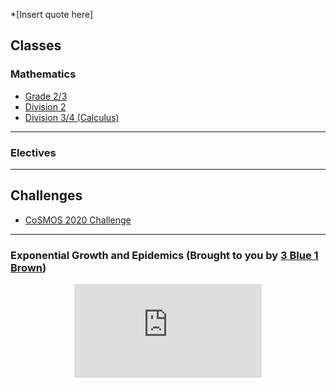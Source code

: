 *[Insert quote here]

## Classes 

### Mathematics 
* [Grade 2/3](grade23.md)
* [Division 2](div2.md)
* [Division 3/4 (Calculus)](2020Calculus.md)

---
### Electives 


---


## Challenges

* <a href="https://vincentchan02.wixsite.com/cosmospuzzle"> CoSMOS 2020 Challenge</a> 

---

### Exponential Growth and Epidemics (Brought to you by <a href="https://www.youtube.com/channel/UCYO_jab_esuFRV4b17AJtAw"> 3 Blue 1 Brown</a>)
<p align="center"> 
  <iframe src="https://www.youtube.com/embed/Kas0tIxDvrg" frameborder="0" allow="accelerometer; autoplay; encrypted-media; gyroscope; picture-in-picture" allowfullscreen class="vid"></iframe> </p>



